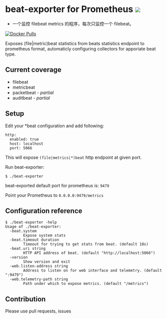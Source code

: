 # beat-exporter for Prometheus ![](https://github.com/trustpilot/beat-exporter/workflows/test-and-build/badge.svg)

- 一个监控 filebeat metrics 的程序，每次只监控一个 filebeat。

[![Docker Pulls](https://img.shields.io/docker/pulls/trustpilot/beat-exporter.svg?maxAge=604800)](https://hub.docker.com/r/trustpilot/beat-exporter/)


Exposes (file|metric)beat statistics from beats statistics endpoint to prometheus format, automaticly configuring collectors for apporiate beat type.

Current coverage
-

 * filebeat
 * metricbeat
 * packetbeat - _partial_
 * auditbeat - _partial_

Setup
-

Edit your *beat configuration and add following:

```
http:
  enabled: true
  host: localhost
  port: 5066
```

This will expose `(file|metrics|*)beat` http endpoint at given port.

Run beat-exporter:
```
$ ./beat-exporter
```

beat-exported default port for prometheus is: `9479`

Point your Prometheus to `0.0.0.0:9479/metrics`

Configuration reference
-
```
$ ./beat-exporter -help
Usage of ./beat-exporter:
  -beat.system
        Expose system stats
  -beat.timeout duration
        Timeout for trying to get stats from beat. (default 10s)
  -beat.uri string
        HTTP API address of beat. (default "http://localhost:5066")
  -version
        Show version and exit
  -web.listen-address string
        Address to listen on for web interface and telemetry. (default ":9479")
  -web.telemetry-path string
        Path under which to expose metrics. (default "/metrics")
```

Contribution
-
Please use pull requests, issues
